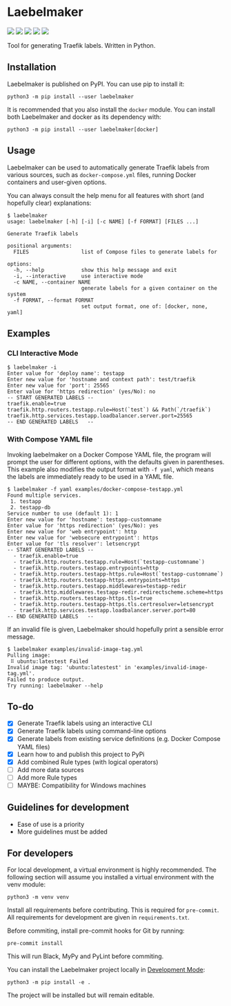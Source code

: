 # Laebelmaker

<a target="_blank" href="https://pypi.org/project/laebelmaker/"><img src="https://img.shields.io/pypi/v/laebelmaker.svg?maxAge=86400&style=flat-square"/></a>
<a target="_blank" href="https://choosealicense.com/licenses/mit/"><img src="https://img.shields.io/pypi/l/laebelmaker.svg?maxAge=86400&style=flat-square"/></a>
<a target="_blank" href="https://pypi.org/project/laebelmaker/"><img src="https://img.shields.io/pypi/dm/laebelmaker?style=flat-square"/></a>
<a target="_blank" href="https://pypi.org/project/laebelmaker/"><img src="https://img.shields.io/pypi/pyversions/laebelmaker.svg?maxAge=86400&style=flat-square"/></a>
<a target="_blank" href="https://github.com/ivanbratovic/laebelmaker"><img src="https://img.shields.io/github/last-commit/ivanbratovic/laebelmaker?style=flat-square" /></a>

Tool for generating Traefik labels. Written in Python.

## Installation

Laebelmaker is published on PyPI. You can use pip to install it:
```
python3 -m pip install --user laebelmaker
```

It is recommended that you also install the `docker` module. You
can install both Laebelmaker and docker as its dependency with:
```
python3 -m pip install --user laebelmaker[docker]
```

## Usage

Laebelmaker can be used to automatically generate Traefik labels
from various sources, such as `docker-compose.yml` files, running
Docker containers and user-given options.

You can always consult the help menu for all features with short
(and hopefully clear) explanations:

```
$ laebelmaker
usage: laebelmaker [-h] [-i] [-c NAME] [-f FORMAT] [FILES ...]

Generate Traefik labels

positional arguments:
  FILES                 list of Compose files to generate labels for

options:
  -h, --help            show this help message and exit
  -i, --interactive     use interactive mode
  -c NAME, --container NAME
                        generate labels for a given container on the system
  -f FORMAT, --format FORMAT
                        set output format, one of: [docker, none, yaml]
```

## Examples

### CLI Interactive Mode

```
$ laebelmaker -i
Enter value for 'deploy name': testapp
Enter new value for 'hostname and context path': test/traefik
Enter new value for 'port': 25565
Enter value for 'https redirection' (yes/No): no
-- START GENERATED LABELS --
traefik.enable=true
traefik.http.routers.testapp.rule=Host(`test`) && Path(`/traefik`)
traefik.http.services.testapp.loadbalancer.server.port=25565
-- END GENERATED LABELS   --
```


### With Compose YAML file

Invoking laebelmaker on a Docker Compose YAML file, the program will
prompt the user for different options, with the defaults given in
parentheses. This example also modifies the output format with
`-f yaml`, which means the labels are immediately ready to be used
in a YAML file.

```
$ laebelmaker -f yaml examples/docker-compose-testapp.yml
Found multiple services.
 1. testapp
 2. testapp-db
Service number to use (default 1): 1
Enter new value for 'hostname': testapp-customname
Enter value for 'https redirection' (yes/No): yes
Enter new value for 'web entrypoint': http
Enter new value for 'websecure entrypoint': https
Enter value for 'tls resolver': letsencrypt
-- START GENERATED LABELS --
  - traefik.enable=true
  - traefik.http.routers.testapp.rule=Host(`testapp-customname`)
  - traefik.http.routers.testapp.entrypoints=http
  - traefik.http.routers.testapp-https.rule=Host(`testapp-customname`)
  - traefik.http.routers.testapp-https.entrypoints=https
  - traefik.http.routers.testapp.middlewares=testapp-redir
  - traefik.http.middlewares.testapp-redir.redirectscheme.scheme=https
  - traefik.http.routers.testapp-https.tls=true
  - traefik.http.routers.testapp-https.tls.certresolver=letsencrypt
  - traefik.http.services.testapp.loadbalancer.server.port=80
-- END GENERATED LABELS   --
```

If an invalid file is given, Laebelmaker should hopefully print a
sensible error message.
```
$ laebelmaker examples/invalid-image-tag.yml
Pulling image:
 ⠿ ubuntu:latestest Failed
Invalid image tag: 'ubuntu:latestest' in 'examples/invalid-image-tag.yml'.
Failed to produce output.
Try running: laebelmaker --help
```

## To-do

* [x] Generate Traefik labels using an interactive CLI
* [x] Generate Traefik labels using command-line options
* [x] Generate labels from existing service definitions (e.g. Docker Compose YAML files)
* [x] Learn how to and publish this project to PyPi
* [x] Add combined Rule types (with logical operators)
* [ ] Add more data sources
* [ ] Add more Rule types
* [ ] MAYBE: Compatibility for Windows machines

## Guidelines for development

* Ease of use is a priority
* More guidelines must be added

## For developers

For local development, a virtual environment is highly recommended. The following
section will assume you installed a virtual environment with the venv module:
```
python3 -m venv venv
```

Install all requirements before contributing. This is required for `pre-commit`.
All requirements for development are given in `requirements.txt`.

Before commiting, install pre-commit hooks for Git by running:
```
pre-commit install
```

This will run Black, MyPy and PyLint before commiting.

You can install the Laebelmaker project locally in
[Development Mode](https://setuptools.pypa.io/en/latest/userguide/development_mode.html):
```
python3 -m pip install -e .
```
The project will be installed but will remain editable.
